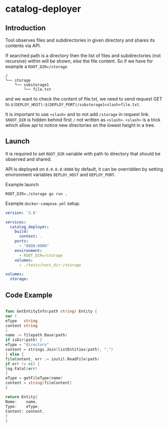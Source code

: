 # catalog-deployer

## Introduction

Tool observes files and subdirectories in given directory and shares its contents via API.

If searched path is a directory then the list of files and subdirectories (not recursive) within will be shown, else the
file content.
So if we have for example a `ROOT_DIR=/storage`

```text
/
└── storage
    └── substorage1
        └── file.txt
```

and we want to check the content of file.txt, we need to send request GET
to `$(DEPLOY_HOST):$(DEPLOY_PORT)/substorage1<slash>file.txt`.

It is important to use `<slash>` and to not add `/storage` in request link. `$ROOT_DIR` is hidden behind first `/` not
written as `<slash>`.
`<slash>` is a trick which allow api to notice new directories on the lowest height in a tree.

## Launch

It is required to set `ROOT_DIR` variable with path to directory that should be observed and shared.

API is deployed on `0.0.0.0:8080` by default, it can be overridden by setting environment variables `DEPLOY_HOST`
and `DEPLOY_PORT`.

Example launch
```shell
ROOT_DIR=./storage go run .
```

Example `docker-compose.yml` setup.

```yaml
version: '3.8'

services:
  catalog_deployer:
    build:
      context: .
    ports:
      - "8080:8080"
    environment:
      - ROOT_DIR=/storage
    volumes:
      - ./tests/test_dir:/storage

volumes:
  storage:
```

## Code Example

```go

func GetEntityInfo(path string) Entity {
var (
eType   string
content string
)
name := filepath.Base(path)
if isDir(path) {
eType = "directory"
content = strings.Join(listEntities(path), ",")
} else {
fileContent, err := ioutil.ReadFile(path)
if err != nil {
log.Fatal(err)
}
eType = getFileType(name)
content = string(fileContent)
}

return Entity{
Name:    name,
Type:    eType,
Content: content,
}
}
```

